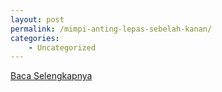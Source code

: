 ```yaml
---
layout: post
permalink: /mimpi-anting-lepas-sebelah-kanan/
categories:
    - Uncategorized
---
```


[Baca Selengkapnya](/10)